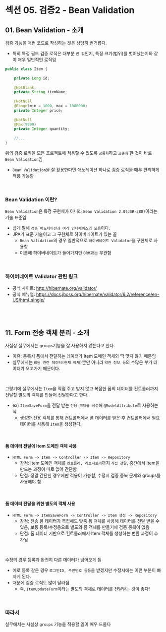 # 섹션 05. 검증2 - Bean Validation
## 01. Bean Validation - 소개
검증 기능을 매번 코드로 작성하는 것은 상당히 번거롭다.
- 특히 특정 필드 검증 로직은 대부분 `빈 값`인지, 특정 크기(범위)를 벗어났는지와 같이 매우 일반적인 로직임
```java
public class Item {
    
    private Long id;
    
    @NotBlank
    private String itemName;
    
    @NotNull
    @Range(min = 1000, max = 1000000)
    private Integer price;
    
    @NotNull
    @Max(9999)
    private Integer quantity;
    
    //...
}
```
위의 검증 로직을 모든 프로젝트에 적용할 수 있도록 `공통화`하고 `표준화` 한 것이 바로 `Bean Validation`임
- `Bean Validation`을 잘 활용한다면 애노테이션 하나로 검증 로직을 매우 편리하게 적용 가능함
<br/>

### Bean Validation 이란?
`Bean Validation`은 특정 구현체가 아니라 `Bean Validation 2.0(JSR-380)`이라는 기술 표준임
- 쉽게 말해 `검증 애노테이션과 여러 인터페이스의 모음`이다.
- JPA가 표준 기술이고 그 구현체로 하이버네이트가 있는 꼴
  - `Bean Validation`의 경우 일반적으로 `하이버네이트 Validator`을 구현체로 사용함
  - 이름에 하이버네이트가 들어가지만 `ORM`과는 무관함  
<br/>

### 하이버네이트 Validator 관련 링크
- 공식 사이트: http://hibernate.org/validator/
- 공식 메뉴얼: https://docs.jboss.org/hibernate/validator/6.2/reference/en-US/html_single/  
<br/><br/><br/>

## 11. Form 전송 객체 분리 - 소개
사실상 실무에서는 `groups`기능을 잘 사용하지 않는다고 한다.
- 이유: 등록시 폼에서 전달하는 데이터가 Item 도메인 객체와 딱 맞지 않기 때문임  
- 실무에서는 `회원 관련 데이터(현재 예제)`뿐만 아니라 `약관 정보 등`의 수많은 부가 데이터가 오고가기 때문이다.
<br/>

그렇기에 실무에서는 `Item`을 직접 주고 받지 않고 복잡한 폼의 데이터를 컨트롤러까지 전달할 별도의 객체를 만들어 전달한다고 한다.
- ex) `ItemSaveForm`을 전달 받는 `전용 객체를 생성`해 `@ModelAttribute`로 사용하는 식
  - 생성한 전용 객체를 통해 컨트롤러에서 폼 데이터를 받은 후 컨트롤러에서 필요 데이터를 사용해 `Item`을 생성한다.  
<br/>

#### 폼 데이터 전달에 Item 도메인 객체 사용
- `HTML Form -> Item -> Controller -> Item -> Repository`
  - 장점: Item 도메인 객체를 `컨트롤러, 리포지토리`까지 `직접 전달`, 중간에서 Item을 만드는 과정이 따로 없어 간단함
  - 단점: 정말 간단한 경우에만 적용이 가능함, 수정시 검증 중복 문제와 groups를 사용해야 함  
<br/>

#### 폼 데이터 전달을 위한 별도의 객체 사용
- `HTML Form -> ItemSaveForm -> Controller -> Item 생성 -> Repository`
  - 장점: 전송 폼 데이터가 복잡해도 맞춤 폼 객체를 사용해 데이터를 전달 받을 수 있음, 보통 등록/수정용으로 별도의 폼 객체를 만들기에 검증 중복이 없음
  - 단점: 폼 데이터 기반으로 컨트롤러에서 Item 객체를 생성하는 변환 과정이 추가됨  
<br/>

수정의 경우 등록과 완전히 다른 데이터가 넘어오게 됨
- 예로 등록 같은 경우 `로그인ID, 주민번호 등등`을 받겠지만 수정시에는 이런 부분이 빠지게 된다.
- 때문에 검증 로직도 많이 달라짐
  - 즉, `ItemUpdateForm`이라는 별도의 객체로 데이터를 전달받는 것이 좋다!  
<br/>

### 따라서
실무에서는 사실상 `groups` 기능을 적용할 일이 매우 드물다